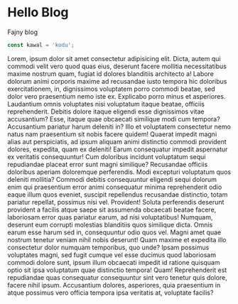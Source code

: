 # Hello Blog 

Fajny blog

```javascript
const kawal = 'kodu';
```

Lorem, ipsum dolor sit amet consectetur adipisicing elit. Dicta, autem qui commodi velit vero quod quas eius, deserunt facere mollitia necessitatibus maxime nostrum quam, fugiat id dolores blanditiis architecto a!
        Labore dolorum animi corporis maxime ad recusandae iusto tempora hic doloribus exercitationem, in, dignissimos voluptatem porro commodi beatae, sed dolor vero praesentium nemo iste ex. Explicabo porro minus et asperiores.
        Laudantium omnis voluptates nisi voluptatum itaque beatae, officiis reprehenderit. Debitis dolore itaque eligendi esse dignissimos vitae accusantium? Esse, itaque quae obcaecati similique modi cum tempora? Accusantium pariatur harum deleniti in?
        Illo et voluptatem consectetur nemo natus nam praesentium sit nobis facere quidem! Quaerat impedit magni alias aut perspiciatis, ad ipsum aliquam animi distinctio commodi provident dolores, expedita, quam ex deleniti!
        Earum consequatur impedit aspernatur ex veritatis consequuntur! Cum doloribus incidunt voluptatum sequi repudiandae placeat error sunt magni similique? Recusandae officiis doloribus aperiam doloremque perferendis. Modi excepturi voluptatum quos deleniti mollitia?
        Commodi debitis consequuntur eligendi sequi dolorum enim qui praesentium error animi consequatur minima reprehenderit odio eaque illum quos eveniet, suscipit repellendus recusandae distinctio, totam pariatur repellat, possimus nisi vel. Provident!
        Soluta perferendis deserunt provident a facilis atque saepe sit assumenda obcaecati beatae facere, laboriosam error quas pariatur earum, ad nisi voluptatibus! Numquam, deserunt eum corrupti molestias blanditiis quos similique dicta.
        Omnis earum esse harum sed in, consequuntur odio quos vel. Magni amet quae nostrum tenetur veniam nihil nobis deserunt! Quam maxime et expedita illo consectetur dolor numquam temporibus, quo unde?
        Ipsam possimus voluptates magni, sed fugit cumque vel esse ducimus quod laboriosam commodi dolore sunt, ipsum illum obcaecati impedit id ratione quisquam optio sit ipsa voluptatum quae distinctio tempora! Quam!
        Reprehenderit est repudiandae quas consequatur consequuntur sint vero tenetur quis dolore, facere nihil ipsum. Accusantium dolores, asperiores, quia praesentium in atque possimus vero officia tempora ipsa veritatis at, voluptate facilis?
